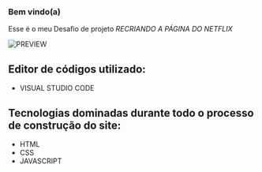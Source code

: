 ### Bem vindo(a)
 
Esse é o meu Desafio de projeto *RECRIANDO A PÁGINA DO NETFLIX*

![PREVIEW](netflix.png)



 
## Editor de códigos utilizado:

- VISUAL STUDIO CODE 

## Tecnologias dominadas durante todo o processo de construção do site:

- HTML
- CSS
- JAVASCRIPT







